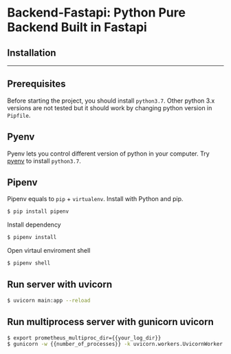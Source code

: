 # Backend-Fastapi: Python Pure Backend Built in Fastapi


## Installation
---
## Prerequisites
Before starting the project, you should install `python3.7`. Other python 3.x versions are not tested but it should work by changing python version in `Pipfile`.


## Pyenv
Pyenv lets you control different version of python in your computer.
Try [pyenv](https://github.com/pyenv/pyenv) to install `python3.7`.

## Pipenv
Pipenv equals to `pip` + `virtualenv`. Install with Python and pip.
```sh
$ pip install pipenv
```
Install dependency
```sh
$ pipenv install
```
Open virtaul enviroment shell
```sh
$ pipenv shell
```

## Run server with uvicorn
```sh
$ uvicorn main:app --reload
```

## Run multiprocess server with gunicorn uvicorn
```sh
$ export prometheus_multiproc_dir={{your_log_dir}}
$ gunicorn -w {{number_of_processes}} -k uvicorn.workers.UvicornWorker main:app {{host}}:{{port}}
```




